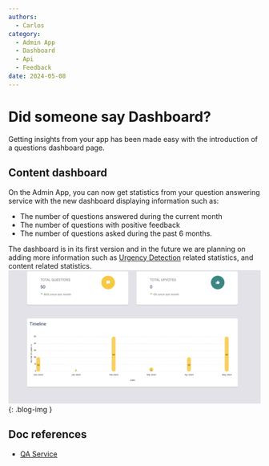 ```yaml
---
authors:
  - Carlos
category:
  - Admin App
  - Dashboard
  - Api
  - Feedback
date: 2024-05-08
---
```


# Did someone say Dashboard?

Getting insights from your app has been made easy with the introduction of a questions dashboard page.

<!-- more -->

## Content dashboard

On the Admin App, you can now get statistics from your question answering service with the new dashboard displaying information such as:

- The number of questions answered during the current month
- The number of questions with positive feedback
- The number of questions asked during the past 6 months.

The dashboard is in its first version and in the future we are planning on adding more information such as [Urgency Detection](../../components/urgency-detection/index.md) related statistics, and content related statistics.
![Urgency Detection Swagger](../images/dashboard-screenshot.png){: .blog-img }

## Doc references

- [QA Service](../../components/qa-service/index.md)
